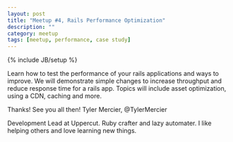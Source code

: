 ```yaml
---
layout: post
title: "Meetup #4, Rails Performance Optimization"
description: ""
category: meetup
tags: [meetup, performance, case study]
---
```

{% include JB/setup %}

Learn how to test the performance of your rails applications and ways to improve. We will demonstrate simple changes to increase throughput and reduce response time for a rails app. Topics will include asset optimization, using a CDN, caching and more.

Thanks! See you all then! 
Tyler Mercier, @TylerMercier

Development Lead at Uppercut. Ruby crafter and lazy automater. I like helping others and love learning new things.
